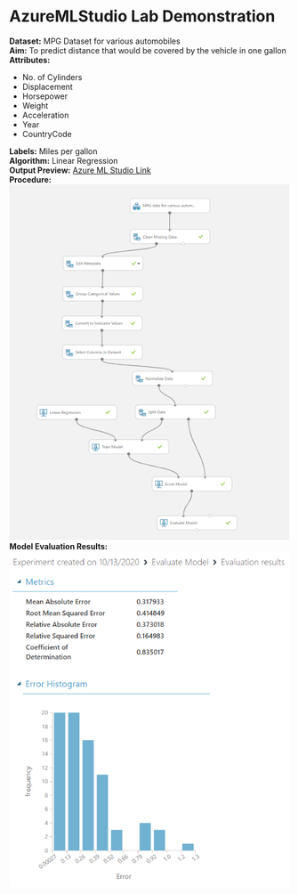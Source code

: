 # AzureMLStudio Lab Demonstration

**Dataset:** MPG Dataset for various automobiles<br/>
**Aim:** To predict distance that would be covered by the vehicle in one gallon<br/>
**Attributes:**
- No. of Cylinders
- Displacement
- Horsepower
- Weight
- Acceleration
- Year
- CountryCode<br/>

**Labels:** Miles per gallon<br/>
**Algorithm:** Linear Regression<br/>
**Output Preview:**
[Azure ML Studio Link](https://gallery.cortanaintelligence.com/Experiment/Experiment-created-on-10-13-2020-6)<br/>
**Procedure:**<br/>
![Procedure](https://github.com/dhairyap99/AzureMLStudio_Lab_Demo/blob/main/images/1.png "Procedure")<br/>
**Model Evaluation Results:**<br/>
![Procedure](https://github.com/dhairyap99/AzureMLStudio_Lab_Demo/blob/main/images/2.png "Procedure")<br/>

